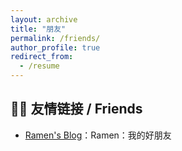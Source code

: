```yaml
---
layout: archive
title: "朋友"
permalink: /friends/
author_profile: true
redirect_from:
  - /resume
---
```


## 👨‍💻 友情链接 / Friends

- [Ramen's Blog](https://blogs.heracle5s.win/)：Ramen：我的好朋友
